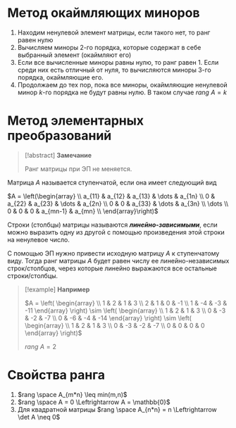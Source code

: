 # Метод окаймляющих миноров

1. Находим ненулевой элемент матрицы, если такого нет, то ранг равен нулю
2. Вычисляем миноры 2-го порядка, которые содержат в себе выбранный элемент (окаймляют его)
3. Если все вычисленные миноры равны нулю, то ранг равен 1. Если среди них есть отличный от нуля, то вычисляются миноры 3-го порядка, окаймляющие его.
4. Продолжаем до тех пор, пока все миноры, окаймляющие ненулевой минор $k$-го порядка не будут равны нулю. В таком случае $rang \ A = k$
# Метод элементарных преобразований

>[!abstract] **Замечание**
>
>Ранг матрицы при ЭП не меняется.

Матрица $A$ называется ступенчатой, если она имеет следующий вид

$A = \left(\begin{array} \\ a_{11} & a_{12} & a_{13} & \dots & a_{1n} \\ 0 & a_{22} & a_{23} & \dots & a_{2n} \\ 0 & 0 & a_{33} & \dots & a_{3n} \\ \dots \\ 0 & 0 & 0 & a_{mn-1} & a_{mn} \\ \end{array}\right)$

Строки (столбцы) матрицы называются ***линейно-зависимыми***, если можно выразить одну из другой с помощью произведения этой строки на ненулевое число.

С помощью ЭП нужно привести исходную матрицу $A$ к ступенчатому виду. Тогда ранг матрицы $A$ будет равен числу ее линейно-независимых строк/столбцов, через которые линейно выражаются все остальные строки/столбцы.

>[!example] **Например**
>
>$A = \left( \begin{array} \\ 1 & 2 & 1 & 3 \\ 2 & 1 & 0 & -1 \\ 1 & -4 & -3 & -11 \end{array} \right) \sim \left( \begin{array} \\ 1 & 2 & 1 & 3 \\ 0 & -3 & -2 & -7 \\ 0 & -6 & -4 & -14 \end{array} \right) \sim \left( \begin{array} \\ 1 & 2 & 1 & 3 \\ 0 & -3 & -2 & -7 \\ 0 & 0 & 0 & 0 \end{array} \right)$
>
>$rang \ A = 2$
# Свойства ранга

1. $rang \space A_{m*n} \leq min(m,n)$
2. $rang \space A = 0 \Leftrightarrow A = \mathbb{0}$
3. Для квадратной матрицы $rang \space A_{n*n} = n \Leftrightarrow \det A \neq 0$
